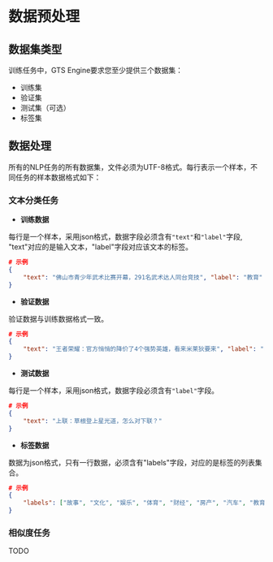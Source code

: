 # 数据预处理

## 数据集类型

训练任务中，GTS Engine要求您至少提供三个数据集：
- 训练集
- 验证集
- 测试集（可选）
- 标签集

## 数据处理

所有的NLP任务的所有数据集，文件必须为UTF-8格式。每行表示一个样本，不同任务的样本数据格式如下：

### 文本分类任务

- **训练数据**

每行是一个样本，采用json格式，数据字段必须含有`"text"`和`"label"`字段, "text"对应的是输入文本，"label"字段对应该文本的标签。

```json
# 示例
{
    "text": "佛山市青少年武术比赛开幕，291名武术达人同台竞技", "label": "教育"
}
```

- **验证数据**

验证数据与训练数据格式一致。

```json
# 示例
{
    "text": "王者荣耀：官方悄悄的降价了4个强势英雄，看来米莱狄要来", "label": "电竞"
}
```

- **测试数据**

每行是一个样本，采用json格式，数据字段必须含有`"label"`字段。

```json
# 示例
{
    "text": "上联：草根登上星光道，怎么对下联？"
}
```

- **标签数据**

数据为json格式，只有一行数据，必须含有"labels"字段，对应的是标签的列表集合。

```json
# 示例
{
    "labels": ["故事", "文化", "娱乐", "体育", "财经", "房产", "汽车", "教育", "科技", "军事", "旅游", "国际", "股票", "农业", "电竞"]
}
```


### 相似度任务

TODO